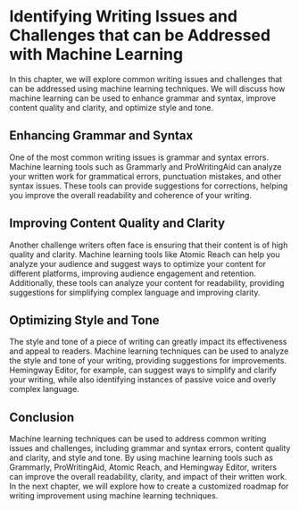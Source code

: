 Identifying Writing Issues and Challenges that can be Addressed with Machine Learning
=============================================================================================================================================

In this chapter, we will explore common writing issues and challenges that can be addressed using machine learning techniques. We will discuss how machine learning can be used to enhance grammar and syntax, improve content quality and clarity, and optimize style and tone.

Enhancing Grammar and Syntax
----------------------------

One of the most common writing issues is grammar and syntax errors. Machine learning tools such as Grammarly and ProWritingAid can analyze your written work for grammatical errors, punctuation mistakes, and other syntax issues. These tools can provide suggestions for corrections, helping you improve the overall readability and coherence of your writing.

Improving Content Quality and Clarity
-------------------------------------

Another challenge writers often face is ensuring that their content is of high quality and clarity. Machine learning tools like Atomic Reach can help you analyze your audience and suggest ways to optimize your content for different platforms, improving audience engagement and retention. Additionally, these tools can analyze your content for readability, providing suggestions for simplifying complex language and improving clarity.

Optimizing Style and Tone
-------------------------

The style and tone of a piece of writing can greatly impact its effectiveness and appeal to readers. Machine learning techniques can be used to analyze the style and tone of your writing, providing suggestions for improvements. Hemingway Editor, for example, can suggest ways to simplify and clarify your writing, while also identifying instances of passive voice and overly complex language.

Conclusion
----------

Machine learning techniques can be used to address common writing issues and challenges, including grammar and syntax errors, content quality and clarity, and style and tone. By using machine learning tools such as Grammarly, ProWritingAid, Atomic Reach, and Hemingway Editor, writers can improve the overall readability, clarity, and impact of their written work. In the next chapter, we will explore how to create a customized roadmap for writing improvement using machine learning techniques.

